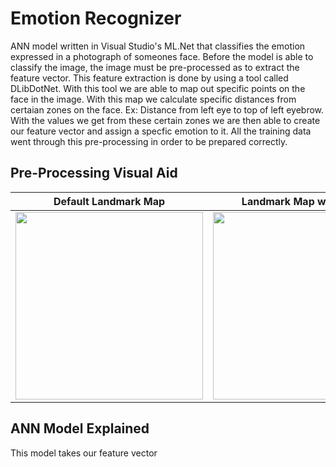 # Emotion Recognizer
ANN model written in Visual Studio's ML.Net that classifies the emotion expressed in a photograph of someones face. Before the model is able to classify the image, the image must be pre-processed as to extract the feature vector. This feature extraction is done by using a tool called DLibDotNet. With this tool we are able to map out specific points on the face in the image. With this map we calculate specific distances from certaian zones on the face. Ex: Distance from left eye to top of left eyebrow. With the values we get from these certain zones we are then able to create our feature vector and assign a specfic emotion to it. All the training data went through this pre-processing in order to be prepared correctly.

## Pre-Processing Visual Aid



Default Landmark Map            |  Landmark Map w/ Regions | Applied Map to Image 
:-------------------------:|:-------------------------:|:-------------------------:
<img src="https://pyimagesearch.com/wp-content/uploads/2017/04/facial_landmarks_68markup.jpg" width="300" height="300">|  <img src="https://user-images.githubusercontent.com/71711553/115223073-52240c00-a103-11eb-8b3c-1f9a100dcdcf.png" width="300" height="300"> | <img src="https://user-images.githubusercontent.com/71711553/115224328-a4196180-a104-11eb-843e-0ea9e41f2a42.png" width="200" height="300">

## ANN Model Explained

This model takes our feature vector
